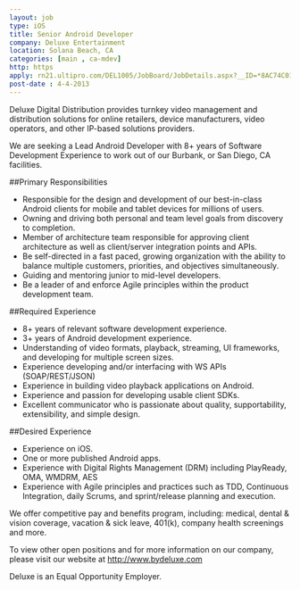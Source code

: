```yaml
---
layout: job
type: iOS
title: Senior Android Developer
company: Deluxe Entertainment
location: Solana Beach, CA
categories: [main , ca-mdev]
http: https
apply: rn21.ultipro.com/DEL1005/JobBoard/JobDetails.aspx?__ID=*8AC74C0121600799
post-date : 4-4-2013
---
```


Deluxe Digital Distribution provides turnkey video management and distribution solutions for online retailers, device manufacturers, video operators, and other IP-based solutions providers.

We are seeking a Lead Android Developer with 8+ years of Software Development Experience to work out of our Burbank, or San Diego, CA facilities.

##Primary Responsibilities

* Responsible for the design and development of our best-in-class Android clients for mobile and tablet devices for millions of users.
* Owning and driving both personal and team level goals from discovery to completion.
* Member of architecture team responsible for approving client architecture as well as client/server integration points and APIs.
* Be self-directed in a fast paced, growing organization with the ability to balance multiple customers, priorities, and objectives simultaneously.
* Guiding and mentoring junior to mid-level developers.
* Be a leader of and enforce Agile principles within the product development team.

##Required Experience

* 8+ years of relevant software development experience.
* 3+ years of Android development experience.
* Understanding of video formats, playback, streaming, UI frameworks, and developing for multiple screen sizes.
* Experience developing and/or interfacing with WS APIs (SOAP/REST/JSON)
* Experience in building video playback applications on Android.
* Experience and passion for developing usable client SDKs.
* Excellent communicator who is passionate about quality, supportability, extensibility, and simple design.

##Desired Experience

* Experience on iOS.
* One or more published Android apps.
* Experience with Digital Rights Management (DRM) including PlayReady, OMA, WMDRM, AES
* Experience with Agile principles and practices such as TDD, Continuous Integration, daily Scrums, and sprint/release planning and execution.

We offer competitive pay and benefits program, including: medical, dental & vision coverage, vacation & sick leave, 401(k), company health screenings and more.

To view other open positions and for more information on our company, please visit our website at <http://www.bydeluxe.com>

Deluxe is an Equal Opportunity Employer.